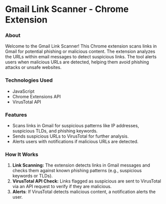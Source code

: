 # Gmail Link Scanner - Chrome Extension
### About
Welcome to the Gmail Link Scanner! This Chrome extension scans links in Gmail for potential phishing or malicious content. The extension analyzes the URLs within email messages to detect suspicious links. The tool alerts users when malicious URLs are detected, helping them avoid phishing attacks or unsafe websites.

### Technologies Used
- JavaScript
- Chrome Extensions API
- VirusTotal API

### Features
- Scans links in Gmail for suspicious patterns like IP addresses, suspicious TLDs, and phishing keywords.
- Sends suspicious URLs to VirusTotal for further analysis.
- Alerts users with notifications if malicious URLs are detected.

### How It Works
1. **Link Scanning:** The extension detects links in Gmail messages and checks them against known phishing patterns (e.g., suspicious keywords or TLDs).
2. **VirusTotal API Check:** Links flagged as suspicious are sent to VirusTotal via an API request to verify if they are malicious.
3. **Alerts**: If VirusTotal detects malicious content, a notification alerts the user.

